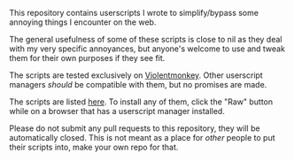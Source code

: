 This repository contains userscripts I wrote to simplify/bypass some annoying things I encounter on the web.

The general usefulness of some of these scripts is close to nil as they deal with my very specific annoyances,
but anyone's welcome to use and tweak them for their own purposes if they see fit.

The scripts are tested exclusively on [Violentmonkey](https://violentmonkey.github.io). Other userscript managers *should* be compatible with them, but no promises are made. 

The scripts are listed [here](./scripts). To install any of them, click the "Raw" button while on a browser that has a userscript manager installed.

Please do not submit any pull requests to this repository, they will be automatically closed. This is not meant as a place for *other* people to put their scripts into, make your own repo for that.
